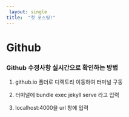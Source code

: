 ```yaml
---
 layout: single
title:  "첫 포스팅!"
---
```


# Github



### Github 수정사항 실시간으로 확인하는 방법

1) github.io 폴더로 디렉토리 이동하여 터미널 구동

2) 터미널에 bundle exec jekyll serve 라고 입력

3) localhost:4000을 url 창에 입력

 